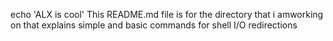 echo 'ALX is cool'
This README.md file is for the directory that i amworking on that explains simple and basic commands for shell I/O redirections
